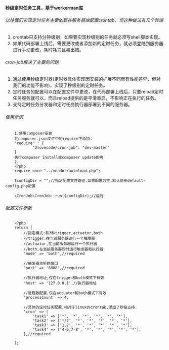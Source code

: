 #### 秒级定时任务工具，基于workerman库

###### 以往我们实现定时任务主要依靠在服务器端配置crontab，但这种做法有几个弊端
1) crontab只支持分钟级别，如果要实现秒级别的任务就必须写shell脚本实现。
2) 如果代码部署上线后，需要更改或者添加新的定时任务，就必须登陆到服务器进行手动更改，耗时耗力且易出错。

###### cron-job解决了主要的问题
1) 通过使用秒级定时器(定时器具体实现因安装的扩展不同而有性能差异，但对我们的功能不影响)，实现了秒级别的定时任务。
2) 定时任务的配置可以在配置文件中更改，在代码部署上线后，只要reload定时任务服务就可以，而且reload提供的是平滑重启，不影响正在执行的任务。
3) 支持定时任务分发器和定时任务执行器部署到不同的服务器。

###### 使用示例
```
    1.使用composer安装
    在composer.json文件中的require下添加：
    "require" : {
    		"2lovecode/cron-job": "dev-master"
    }
    执行composer install或composer update即可
    2.
    <?php
    require_once "../vendor/autoload.php";
    
    $configDir = "";//指定配置文件路径,如果配置为空,默认使用default-config.php配置
    
    \CronJob\CronJob::run($configDir);//运行
```

###### 配置文件参数
```
    <?php
    return [
        //指定模式:有3种trigger,actuator,both
        //trigger,在当前服务器运行一个触发器
        //actuator,在当前服务器运行一个执行器
        //both,在当前服务器同时运行触发器和执行器
        'mode' => 'both',//required
    
        //触发器监听的端口
        'port' => '8888',//required
    
        //执行器地址,仅在trigger和both模式下有效
        'host' => '127.0.0.1',//执行器地址
    
        //进程数配置,仅在actuator和both模式下有效
        'processCount' => 4,
    
        //具体的定时任务配置,相对于linux的crontab,添加了秒级支持.
        'cron' => [
            'task1' => ['*', '*', '*', '*', '*', '*'],
            'task2' => ['*/2', '*', '*', '*', '*', '*'],
            'task3' => ['1,2', '*', '*', '*', '*', '*'],
            'task4' => ['4-6,7-8', '*', '*', '*', '*', '*'],
        ],//required
    
    ];
```